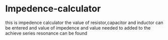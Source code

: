 # Impedence-calculator
this is impedence calculator 
the value of resistor,capacitor and inductor can be entered 
and value of impedence and value needed to added to the achieve series resonance can be found
